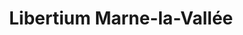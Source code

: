 ---
title: "Libertium Marne-la-Vallée"
url: /lagny-sur-marne/libertium-marne-la-vallee/
shop: Wohnwagen
---